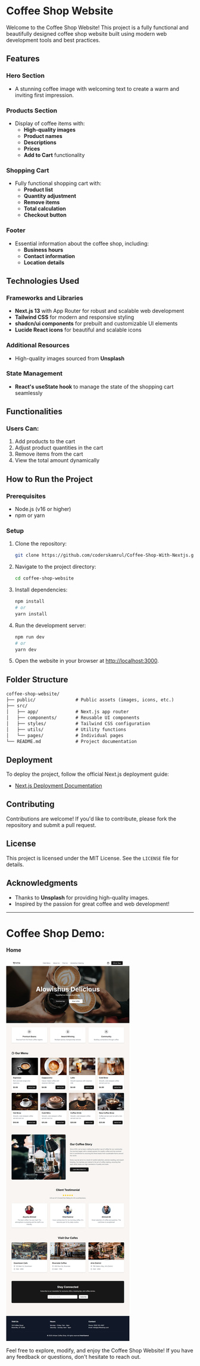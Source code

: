 # Coffee Shop Website

Welcome to the Coffee Shop Website! This project is a fully functional and beautifully designed coffee shop website built using modern web development tools and best practices.

## Features

### Hero Section
- A stunning coffee image with welcoming text to create a warm and inviting first impression.

### Products Section
- Display of coffee items with:
  - **High-quality images**
  - **Product names**
  - **Descriptions**
  - **Prices**
  - **Add to Cart** functionality

### Shopping Cart
- Fully functional shopping cart with:
  - **Product list**
  - **Quantity adjustment**
  - **Remove items**
  - **Total calculation**
  - **Checkout button**

### Footer
- Essential information about the coffee shop, including:
  - **Business hours**
  - **Contact information**
  - **Location details**

## Technologies Used

### Frameworks and Libraries
- **Next.js 13** with App Router for robust and scalable web development
- **Tailwind CSS** for modern and responsive styling
- **shadcn/ui components** for prebuilt and customizable UI elements
- **Lucide React icons** for beautiful and scalable icons

### Additional Resources
- High-quality images sourced from **Unsplash**

### State Management
- **React's useState hook** to manage the state of the shopping cart seamlessly

## Functionalities

### Users Can:
1. Add products to the cart
2. Adjust product quantities in the cart
3. Remove items from the cart
4. View the total amount dynamically

## How to Run the Project

### Prerequisites
- Node.js (v16 or higher)
- npm or yarn

### Setup
1. Clone the repository:
   ```bash
   git clone https://github.com/coderskamrul/Coffee-Shop-With-Nextjs.git
   ```
2. Navigate to the project directory:
   ```bash
   cd coffee-shop-website
   ```
3. Install dependencies:
   ```bash
   npm install
   # or
   yarn install
   ```
4. Run the development server:
   ```bash
   npm run dev
   # or
   yarn dev
   ```
5. Open the website in your browser at [http://localhost:3000](http://localhost:3000).

## Folder Structure
```
coffee-shop-website/
├── public/               # Public assets (images, icons, etc.)
├── src/
│   ├── app/              # Next.js app router
│   ├── components/       # Reusable UI components
│   ├── styles/           # Tailwind CSS configuration
│   ├── utils/            # Utility functions
│   └── pages/            # Individual pages
└── README.md             # Project documentation
```

## Deployment
To deploy the project, follow the official Next.js deployment guide:
- [Next.js Deployment Documentation](https://nextjs.org/docs/deployment)

## Contributing
Contributions are welcome! If you'd like to contribute, please fork the repository and submit a pull request.

## License
This project is licensed under the MIT License. See the `LICENSE` file for details.

## Acknowledgments
- Thanks to **Unsplash** for providing high-quality images.
- Inspired by the passion for great coffee and web development!

---
# Coffee Shop Demo:
#### Home
 ![Github Banner](https://raw.githubusercontent.com/coderskamrul/Coffee-Shop-With-Nextjs/refs/heads/main/coffee%20shop%20view%20page.png)
 
Feel free to explore, modify, and enjoy the Coffee Shop Website! If you have any feedback or questions, don't hesitate to reach out.

